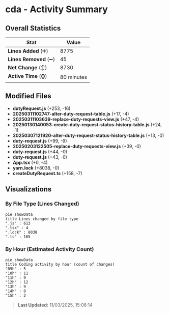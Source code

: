 # cda - Activity Summary 

## Overall Statistics

| Stat                   | Value                                                             |
| ---------------------- | ----------------------------------------------------------------- |
| **Lines Added** (➕)   | 8775                                          |
| **Lines Removed** (➖) | 45                                        |
| **Net Change** (↕)    | 8730                |
| **Active Time** (⌚)   | 80 minutes |


## Modified Files
- **dutyRequest.js** (+253, -16)
- **20250311102747-alter-duty-request-table.js** (+17, -4)
- **20250311103639-replace-duty-requests-view.js** (+47, -4)
- **20250130140053-create-duty-request-status-history-table.js** (+24, -1)
- **20250307121920-alter-duty-request-status-history-table.js** (+13, -0)
- **duty-request.js** (+99, -9)
- **20250203122505-replace-duty-requests-view.js** (+39, -0)
- **duty-request.js** (+44, -0)
- **duty-request.js** (+43, -0)
- **App.tsx** (+0, -4)
- **yarn.lock** (+8038, -0)
- **createDutyRequest.ts** (+158, -7)

## Visualizations

### By File Type (Lines Changed)

```mermaid
pie showData
title Lines changed by file type
".js" : 613
".tsx" : 4
".lock" : 8038
".ts" : 165
```

### By Hour (Estimated Activity Count)

```mermaid
pie showData
title Coding activity by hour (count of changes)
"09h" : 5
"10h" : 11
"11h" : 9
"12h" : 12
"13h" : 9
"14h" : 8
"15h" : 2
```


> **Last Updated:** 11/03/2025, 15:06:14